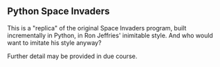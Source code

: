 ## Python Space Invaders

This is a "replica" of the original Space Invaders program, built incrementally in Python, in Ron Jeffries' inimitable style. And who would want to imitate his style anyway?

Further detail may be provided in due course.